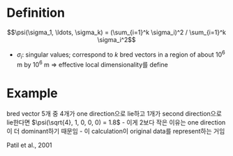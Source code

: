 # Definition
$$\psi(\sigma_1, \ldots, \sigma_k) = (\sum_{i=1}^k \sigma_i)^2 / \sum_{i=1}^k \sigma_i^2$$
- $\sigma_i$: singular values; correspond to $k$ bred vectors in a region of about $10^6$ m by $10^6$ m
$\Rightarrow$ effective local dimensionality를 define

# Example
bred vector 5개 중
	4개가 one direction으로 lie하고
	1개가 second direction으로 lie한다면
	$\psi(\sqrt{4}, 1, 0, 0, 0) = 1.8$
    - 이게 2보다 작은 이유는 one direction이 더 dominant하기 때문임
    - 이 calculation이 original data를 represent하는 거임

Patil et al., 2001